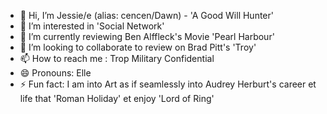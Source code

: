 - 👋 Hi, I’m Jessie/e (alias: cencen/Dawn) - 'A Good Will Hunter'
- 👀 I’m interested in 'Social Network'
- 🌱 I’m currently reviewing Ben Alffleck's Movie 'Pearl Harbour'
- 💞️ I’m looking to collaborate to review on Brad Pitt's 'Troy'
- 📫 How to reach me : Trop Military Confidential
- 😄 Pronouns: Elle
- ⚡ Fun fact: I am into Art as if seamlessly into Audrey Herburt's career et life that 'Roman Holiday' et enjoy 'Lord of Ring'

<!---
cjie33311001/cjie33311001 is a ✨ special ✨ repository because its `README.md` (this file) appears on your GitHub profile.
You can click the Preview link to take a look at your changes.
--->
